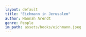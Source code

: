 ```yaml
---
layout: default
title: "Eichmann in Jerusalem"
author: Hannah Arendt
genre: People
im_path: assets/books/eichmann.jpeg
---
```


